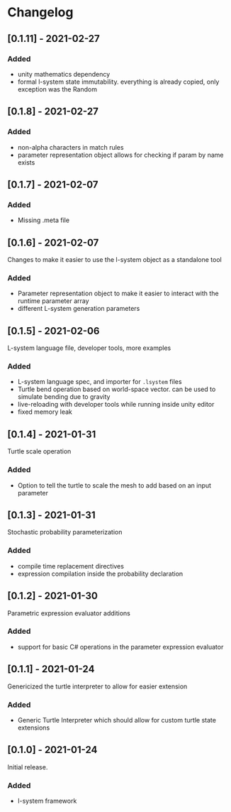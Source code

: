 # Changelog

## [0.1.11] - 2021-02-27

### Added

- unity mathematics dependency
- formal l-system state immutability. everything is already copied, only exception was the Random

## [0.1.8] - 2021-02-27

### Added

- non-alpha characters in match rules
- parameter representation object allows for checking if param by name exists

## [0.1.7] - 2021-02-07

### Added

- Missing .meta file

## [0.1.6] - 2021-02-07

Changes to make it easier to use the l-system object as a standalone tool

### Added

- Parameter representation object to make it easier to interact with the runtime parameter array
- different L-system generation parameters

## [0.1.5] - 2021-02-06

L-system language file, developer tools, more examples

### Added

- L-system language spec, and importer for `.lsystem` files
- Turtle bend operation based on world-space vector. can be used to simulate bending due to gravity
- live-reloading with developer tools while running inside unity editor
- fixed memory leak

## [0.1.4] - 2021-01-31

Turtle scale operation

### Added

- Option to tell the turtle to scale the mesh to add based on an input parameter

## [0.1.3] - 2021-01-31

Stochastic probability parameterization

### Added

- compile time replacement directives
- expression compilation inside the probability declaration

## [0.1.2] - 2021-01-30

Parametric expression evaluator additions

### Added

- support for basic C# operations in the parameter expression evaluator

## [0.1.1] - 2021-01-24

Genericized the turtle interpreter to allow for easier extension

### Added

- Generic Turtle Interpreter which should allow for custom turtle state extensions

## [0.1.0] - 2021-01-24

Initial release.

### Added

- l-system framework
